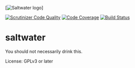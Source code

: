 [![Saltwater logo](https://raw.githubusercontent.com/daviddeutsch/saltwater/master/docs/img/saltwater_logo.png)]

[![Scrutinizer Code Quality](https://scrutinizer-ci.com/g/daviddeutsch/saltwater/badges/quality-score.png?b=master)](https://scrutinizer-ci.com/g/daviddeutsch/saltwater/?branch=master)
[![Code Coverage](https://scrutinizer-ci.com/g/daviddeutsch/saltwater/badges/coverage.png?b=master)](https://scrutinizer-ci.com/g/daviddeutsch/saltwater/?branch=master)
[![Build Status](https://travis-ci.org/daviddeutsch/saltwater.png?branch=master)](https://travis-ci.org/daviddeutsch/saltwater)

saltwater
=========

You should not necessarily drink this.

License: GPLv3 or later
